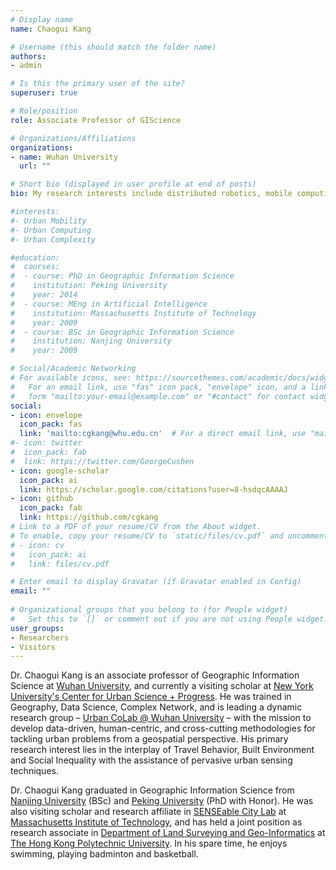 ```yaml
---
# Display name
name: Chaogui Kang

# Username (this should match the folder name)
authors:
- admin

# Is this the primary user of the site?
superuser: true

# Role/position
role: Associate Professor of GIScience

# Organizations/Affiliations
organizations:
- name: Wuhan University
  url: ""

# Short bio (displayed in user profile at end of posts)
bio: My research interests include distributed robotics, mobile computing and programmable matter.

#interests:
#- Urban Mobility
#- Urban Computing
#- Urban Complexity

#education:
#  courses:
#  - course: PhD in Geographic Information Science
#    institution: Peking University
#    year: 2014
#  - course: MEng in Artificial Intelligence
#    institution: Massachusetts Institute of Technology
#    year: 2009
#  - course: BSc in Geographic Information Science
#    institution: Nanjing University
#    year: 2009

# Social/Academic Networking
# For available icons, see: https://sourcethemes.com/academic/docs/widgets/#icons
#   For an email link, use "fas" icon pack, "envelope" icon, and a link in the
#   form "mailto:your-email@example.com" or "#contact" for contact widget.
social:
- icon: envelope
  icon_pack: fas
  link: 'mailto:cgkang@whu.edu.cn'  # For a direct email link, use "mailto:test@example.org".
#- icon: twitter
#  icon_pack: fab
#  link: https://twitter.com/GeorgeCushen
- icon: google-scholar
  icon_pack: ai
  link: https://scholar.google.com/citations?user=8-hsdqcAAAAJ
- icon: github
  icon_pack: fab
  link: https://github.com/cgkang
# Link to a PDF of your resume/CV from the About widget.
# To enable, copy your resume/CV to `static/files/cv.pdf` and uncomment the lines below.  
# - icon: cv
#   icon_pack: ai
#   link: files/cv.pdf

# Enter email to display Gravatar (if Gravatar enabled in Config)
email: ""
  
# Organizational groups that you belong to (for People widget)
#   Set this to `[]` or comment out if you are not using People widget.  
user_groups:
- Researchers
- Visitors
---
```


Dr. Chaogui Kang is an associate professor of Geographic Information Science at [Wuhan University](http://www.whu.edu.cn), and currently a visiting scholar at [New York University's Center for Urban Science + Progress](http://cusp.nyu.edu). He was trained in Geography, Data Science, Complex Network, and is leading a dynamic research group – [Urban CoLab @ Wuhan University](http://urbancolab.com) – with the mission to develop data-driven, human-centric, and cross-cutting methodologies for tackling urban problems from a geospatial perspective. His primary research interest lies in the interplay of Travel Behavior, Built Environment and Social Inequality with the assistance of pervasive urban sensing techniques.

Dr. Chaogui Kang graduated in Geographic Information Science from [Nanjing University](http://www.nju.edu.cn) (BSc) and [Peking University](http://www.pku.edu.cn) (PhD with Honor). He was also visiting scholar and research affiliate in [SENSEable City Lab](http://senseable.mit.edu.cn) at [Massachusetts Institute of Technology](http://www.mit.edu.cn), and has held a joint position as research associate in [Department of Land Surveying and Geo-Informatics](http://www.lsgi.polyu.edu.hk/) at [The Hong Kong Polytechnic University](http://www.polyu.edu.hk). In his spare time, he enjoys swimming, playing badminton and basketball. 
